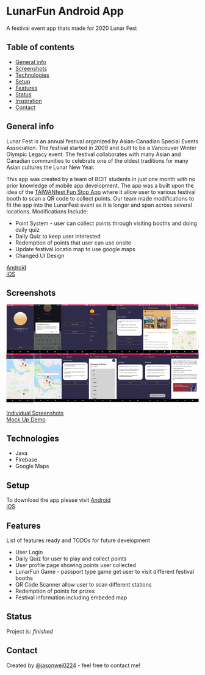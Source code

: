 # LunarFun Android App
A festival event app thats made for 2020 Lunar Fest

## Table of contents
* [General info](#general-info)
* [Screenshots](#screenshots)
* [Technologies](#technologies)
* [Setup](#setup)
* [Features](#features)
* [Status](#status)
* [Inspiration](#inspiration)
* [Contact](#contact)

## General info
Lunar Fest is an annual festival organized by Asian-Canadian Special Events Association. 
The festival started in 2009 and built to be a Vancouver Winter Olympic Legacy event. The festival collaborates with
many Asian and Canadian communities to celebrate one of the oldest traditions for many Asian cultures the Lunar New Year. 

This app was created by a team of BCIT students in just one month with no prior knowledge of mobile app development.
The app was a built upon the idea of the [TAIWANfest Fun Stop App](https://github.com/jasonwei0224/TAIWANfest-Fun-Stop-Android-App)
where it allow user to various festival booth to scan a QR code to collect points. 
Our team made modifications to fit the app into the LunarFest event as it is longer and span across several locations.
Modifications Include: 
* Point System - user can collect points through visiting booths and doing daily quiz
* Daily Quiz to keep user interested
* Redemption of points that user can use onsite 
* Update festival locatio map to use google maps
* Changed UI Design 

[Android](https://play.google.com/store/apps/details?id=ca.acsea.funstop&hl=en)<br/>
[iOS](https://apps.apple.com/ca/app/lunar-fun-app/id1476290487)

## Screenshots
![Example screenshot](./multiple_screenshot.png)<br/><br/>
[Individual Screenshots](./Screenshot)<br/>
[Mock Up Demo](https://drive.google.com/file/d/1MgebUd3RM8cng_BKBV1ZoHm4med0EJ7s/view?usp=sharing)

## Technologies
* Java
* Firebase
* Google Maps

## Setup
To download the app please visit 
[Android](https://play.google.com/store/apps/details?id=ca.acsea.funstop&hl=en)<br/>
[iOS](https://apps.apple.com/ca/app/lunar-fun-app/id1476290487)

## Features
List of features ready and TODOs for future development
* User Login
* Daily Quiz for user to play and collect points
* User profile page showing points user collected
* LunarFun Game - passport type game get user to visit different festival booths
* QR Code Scanner allow user to scan different stations
* Redemption of points for prizes
* Festival information including embeded map

## Status
Project is: _finished_

## Contact
Created by [@jasonwei0224](https://www.linkedin.com/in/jasonwei0224/) - feel free to contact me!
